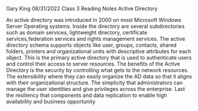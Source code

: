 Gary King
08/31/2022
Class 3 Reading Notes
Active Directory

An active directory was introduced in 2000 on most Microsoft Windows Server Operating systems.
Inside the directory are several subdirectories such as domain services, lightweight directory, certificate services,federation services and rights management services.
The active directory schema supports objects like user, groups, contacts, shared folders, printers and organizational units with descriptive attributes for each object.
This is the primary active directory that is used to authenticate users and control their access to server resources.
The benefits of the Active Directory is the security by controlling what gets to the network resources.
The extensibility where they can easily organize the AD data so that it aligns with their organizational structure.
The simplicity that administrators can manage the user identities and give privileges across the enterprise.
Last the resiliency that components and data replication to enable high availability and business opportunity
 
